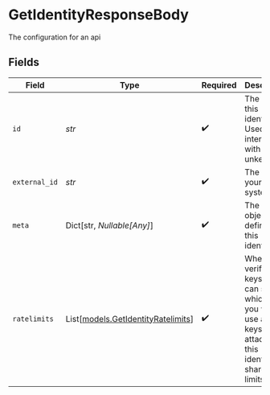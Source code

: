 # GetIdentityResponseBody

The configuration for an api


## Fields

| Field                                                                                                                            | Type                                                                                                                             | Required                                                                                                                         | Description                                                                                                                      |
| -------------------------------------------------------------------------------------------------------------------------------- | -------------------------------------------------------------------------------------------------------------------------------- | -------------------------------------------------------------------------------------------------------------------------------- | -------------------------------------------------------------------------------------------------------------------------------- |
| `id`                                                                                                                             | *str*                                                                                                                            | :heavy_check_mark:                                                                                                               | The id of this identity. Used to interact with unkey's API                                                                       |
| `external_id`                                                                                                                    | *str*                                                                                                                            | :heavy_check_mark:                                                                                                               | The id in your system                                                                                                            |
| `meta`                                                                                                                           | Dict[str, *Nullable[Any]*]                                                                                                       | :heavy_check_mark:                                                                                                               | The meta object defined for this identity.                                                                                       |
| `ratelimits`                                                                                                                     | List[[models.GetIdentityRatelimits](../models/getidentityratelimits.md)]                                                         | :heavy_check_mark:                                                                                                               | When verifying keys, you can specify which limits you want to use and all keys attached to this identity, will share the limits. |